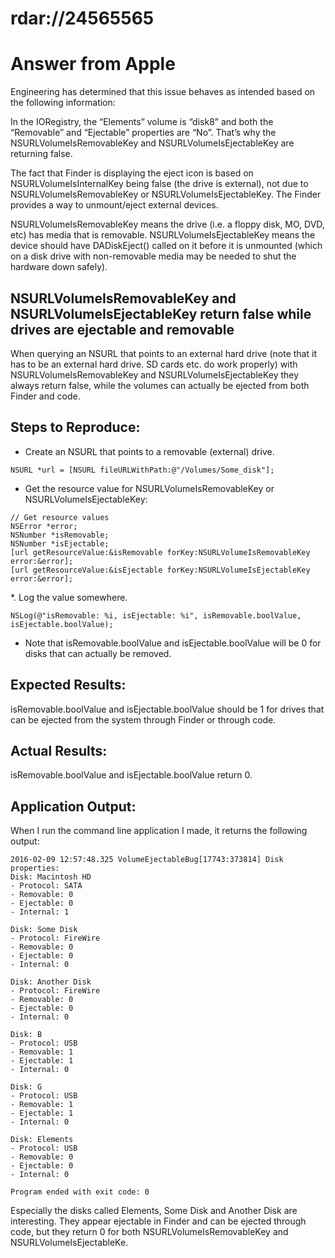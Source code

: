 # rdar://24565565

# Answer from Apple

Engineering has determined that this issue behaves as intended based on the following information: 

In the IORegistry, the “Elements” volume is “disk8” and both the “Removable” and “Ejectable” properties are “No”. That’s why the NSURLVolumeIsRemovableKey and NSURLVolumeIsEjectableKey are returning false.

The fact that Finder is displaying the eject icon is based on NSURLVolumeIsInternalKey being false (the drive is external), not due to  NSURLVolumeIsRemovableKey or NSURLVolumeIsEjectableKey. The Finder provides a way to unmount/eject external devices.

NSURLVolumeIsRemovableKey means the drive (i.e. a floppy disk, MO, DVD, etc) has media that is removable. NSURLVolumeIsEjectableKey means the device should have DADiskEject() called on it before it is unmounted (which on a disk drive with non-removable media may be needed to shut the hardware down safely).

## NSURLVolumeIsRemovableKey and NSURLVolumeIsEjectableKey return false while drives are ejectable and removable
When querying an NSURL that points to an external hard drive (note that it has to be an external hard drive. SD cards etc. do work properly) with NSURLVolumeIsRemovableKey and NSURLVolumeIsEjectableKey they always return false, while the volumes can actually be ejected from both Finder and code.

## Steps to Reproduce:
* Create an NSURL that points to a removable (external) drive.

```NSURL *url = [NSURL fileURLWithPath:@"/Volumes/Some_disk"];```

* Get the resource value for NSURLVolumeIsRemovableKey or NSURLVolumeIsEjectableKey:

```
// Get resource values
NSError *error;
NSNumber *isRemovable;
NSNumber *isEjectable;
[url getResourceValue:&isRemovable forKey:NSURLVolumeIsRemovableKey error:&error];
[url getResourceValue:&isEjectable forKey:NSURLVolumeIsEjectableKey error:&error];
```

*. Log the value somewhere.

```NSLog(@"isRemovable: %i, isEjectable: %i", isRemovable.boolValue, isEjectable.boolValue);```

* Note that isRemovable.boolValue and isEjectable.boolValue will be 0 for disks that can actually be removed.

## Expected Results:
isRemovable.boolValue and isEjectable.boolValue should be 1 for drives that can be ejected from the system through Finder or through code.

## Actual Results:
isRemovable.boolValue and isEjectable.boolValue return 0.

## Application Output:

When I run the command line application I made, it returns the following output:

```
2016-02-09 12:57:48.325 VolumeEjectableBug[17743:373814] Disk properties:
Disk: Macintosh HD
- Protocol: SATA
- Removable: 0
- Ejectable: 0
- Internal: 1

Disk: Some Disk
- Protocol: FireWire
- Removable: 0
- Ejectable: 0
- Internal: 0

Disk: Another Disk
- Protocol: FireWire
- Removable: 0
- Ejectable: 0
- Internal: 0

Disk: B
- Protocol: USB
- Removable: 1
- Ejectable: 1
- Internal: 0

Disk: G
- Protocol: USB
- Removable: 1
- Ejectable: 1
- Internal: 0

Disk: Elements
- Protocol: USB
- Removable: 0
- Ejectable: 0
- Internal: 0

Program ended with exit code: 0
```

Especially the disks called Elements, Some Disk and Another Disk are interesting. They appear ejectable in Finder and can be ejected through code, but they return 0 for both NSURLVolumeIsRemovableKey and NSURLVolumeIsEjectableKe.
